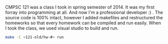CMPSC 121 was a class I took in spring semester of 2014. It was my first forray into programming at all. And now I'm a professional developer :) . The source code is 100% intact, however I added makefiles and restructured the homeworks so that every homework can be compiled and run easily. When I took the class, we used visual studio to build and run.


```bash
make -C <121-old/hw-#> run
```